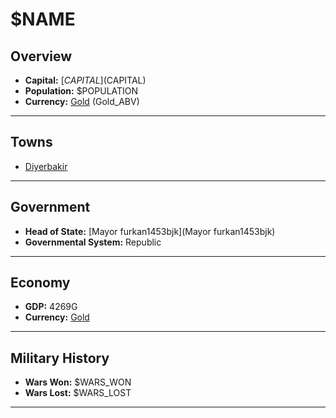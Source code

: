 # $NAME

## Overview

- **Capital:** [$CAPITAL]($CAPITAL)
- **Population:** $POPULATION
- **Currency:** [Gold](Gold) (Gold_ABV)

---

## Towns

- [Diyerbakir](Diyerbakir)

---

## Government

- **Head of State:** [Mayor furkan1453bjk](Mayor furkan1453bjk)
- **Governmental System:** Republic

---

## Economy

- **GDP:** 4269G
- **Currency:** [Gold](Gold)

---

## Military History

- **Wars Won:** $WARS_WON
- **Wars Lost:** $WARS_LOST

---

